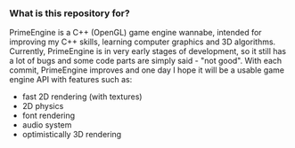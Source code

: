 ### What is this repository for? ###

PrimeEngine is a C++ (OpenGL) game engine wannabe, intended for improving my C++ skills, learning computer graphics and 3D algorithms. Currently, PrimeEngine is in very early stages of development, so it still has a lot of bugs and some code parts are simply said - "not good". With each commit, PrimeEngine improves and one day I hope it will be a usable game engine API with features such as:
- fast 2D rendering (with textures)
- 2D physics
- font rendering
- audio system
- optimistically 3D rendering